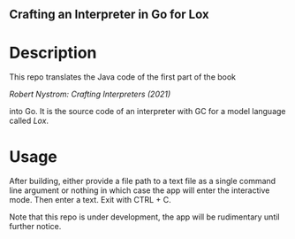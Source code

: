 ## Crafting an Interpreter in Go for Lox

# Description

This repo translates the Java code of the first part of the book

*Robert Nystrom: Crafting Interpreters (2021)*

into Go. It is the source code of an interpreter with GC for a 
model language called *Lox*.

# Usage

After building, either provide a file path to a text file as a 
single command line argument or nothing in which case the app 
will enter the interactive mode. Then enter a text. Exit with
CTRL + C.

Note that this repo is under development, the app will be rudimentary
until further notice.

